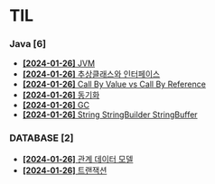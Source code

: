 # TIL
 
### Java [6]
- [**[2024-01-26]**  JVM](https://github.com/A-lass/TIL/blob/main/Java/JVM.md)
- [**[2024-01-26]**  추상클래스와 인터페이스](https://github.com/A-lass/TIL/blob/main/Java/추상클래스와_인터페이스.md)
- [**[2024-01-26]**  Call By Value vs Call By Reference](https://github.com/A-lass/TIL/blob/main/Java/Call_By_Value_vs_Call_By_Reference.md)
- [**[2024-01-26]**  동기화](https://github.com/A-lass/TIL/blob/main/Java/동기화.md)
- [**[2024-01-26]**  GC](https://github.com/A-lass/TIL/blob/main/Java/GC.md)
- [**[2024-01-26]**  String StringBuilder StringBuffer](https://github.com/A-lass/TIL/blob/main/Java/String_StringBuilder_StringBuffer.md)
### DATABASE [2]
- [**[2024-01-26]**  관계 데이터 모델](https://github.com/A-lass/TIL/blob/main/DATABASE/관계_데이터_모델.md)
- [**[2024-01-26]**  트랜잭션](https://github.com/A-lass/TIL/blob/main/DATABASE/트랜잭션.md)
